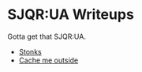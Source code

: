 # SJQR:UA Writeups

Gotta get that SJQR:UA.

* [Stonks](./stonks/)
* [Cache me outside](./cache-me-outside/)

